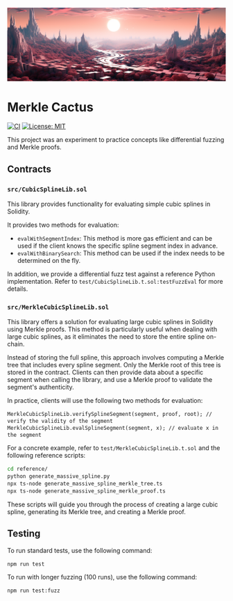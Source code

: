 ![Header](header.png)

# Merkle Cactus

[![CI](https://img.shields.io/github/actions/workflow/status/GabrielBianconi/solidity-splines/test.yml?branch=main&label=build)](https://img.shields.io/github/actions/workflow/status/GabrielBianconi/solidity-splines/test.yml?branch=main&label=build)
[![License: MIT](https://img.shields.io/badge/License-MIT-brightgreen.svg)](https://github.com/GabrielBianconi/solidity-splines/blob/main/LICENSE)

This project was an experiment to practice concepts like differential fuzzing and Merkle proofs.

## Contracts

### `src/CubicSplineLib.sol`

This library provides functionality for evaluating simple cubic splines in Solidity.

It provides two methods for evaluation:

- `evalWithSegmentIndex`: This method is more gas efficient and can be used if the client knows the specific spline segment index in advance.
- `evalWithBinarySearch`: This method can be used if the index needs to be determined on the fly.

In addition, we provide a differential fuzz test against a reference Python implementation. Refer to `test/CubicSplineLib.t.sol:testFuzzEval` for more details.

### `src/MerkleCubicSplineLib.sol`

This library offers a solution for evaluating large cubic splines in Solidity using Merkle proofs. This method is particularly useful when dealing with large cubic splines, as it eliminates the need to store the entire spline on-chain.

Instead of storing the full spline, this approach involves computing a Merkle tree that includes every spline segment. Only the Merkle root of this tree is stored in the contract. Clients can then provide data about a specific segment when calling the library, and use a Merkle proof to validate the segment's authenticity.

In practice, clients will use the following two methods for evaluation:

```solidity
MerkleCubicSplineLib.verifySplineSegment(segment, proof, root); // verify the validity of the segment
MerkleCubicSplineLib.evalSplineSegment(segment, x); // evaluate x in the segment
```

For a concrete example, refer to `test/MerkleCubicSplineLib.t.sol` and the following reference scripts:

```sh
cd reference/
python generate_massive_spline.py
npx ts-node generate_massive_spline_merkle_tree.ts
npx ts-node generate_massive_spline_merkle_proof.ts
```

These scripts will guide you through the process of creating a large cubic spline, generating its Merkle tree, and creating a Merkle proof.

## Testing

To run standard tests, use the following command:

```sh
npm run test
```

To run with longer fuzzing (100 runs), use the following command:

```sh
npm run test:fuzz
```
